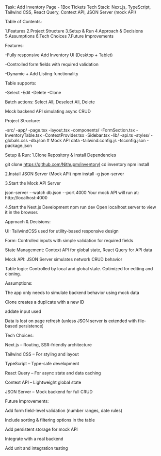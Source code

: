Task:  Add Inventory Page - 1Box Tickets
Tech Stack: Next.js, TypeScript, Tailwind CSS, React Query, Context API, JSON Server (mock API)

Table of Contents:

1.Features
2.Project Structure
3.Setup & Run
4.Approach & Decisions
5.Assumptions
6.Tech Choices
7.Future Improvements

Features:

-Fully responsive Add Inventory UI (Desktop + Tablet)

-Controlled form fields with required validation

-Dynamic + Add Listing functionality

Table supports:

-Select
-Edit
-Delete
-Clone

Batch actions: Select All, Deselect All, Delete

Mock backend API simulating async CRUD

Project Structure:

-src/
-app/
 -page.tsx
 -layout.tsx
 -components/
   -FormSection.tsx
   -InventoryTable.tsx
   -ContextProvider.tsx
   -Sidebar.tsx
 -lib/
   -api.ts
 -styles/
   -globals.css
-db.json                     # Mock API data
-tailwind.config.js
-tsconfig.json
-package.json


 Setup & Run:
1.Clone Repository & Install Dependencies

git clone https://github.com/Nithupm/inventoryl
cd inventory
npm install

2.Install JSON Server (Mock API)
npm install -g json-server

3.Start the Mock API Server

json-server --watch db.json --port 4000
Your mock API will run at: http://localhost:4000

4.Start the Next.js Development
npm run dev
Open localhost server to view it in the browser.

Approach & Decisions:

UI: TailwindCSS used for utility-based responsive design

Form: Controlled inputs with simple validation for required fields

State Management: Context API for global state, React Query for API data

Mock API: JSON Server simulates network CRUD behavior

Table logic: Controlled by local and global state. Optimized for editing and cloning.

Assumptions:

The app only needs to simulate backend behavior using mock data

Clone creates a duplicate with a new ID

addate input used

Data is lost on page refresh (unless JSON server is extended with file-based persistence)

Tech Choices:

Next.js – Routing, SSR-friendly architecture

Tailwind CSS – For styling and layout

TypeScript – Type-safe development

React Query – For async state and data caching

Context API – Lightweight global state

JSON Server – Mock backend for full CRUD

Future Improvements:

Add form field-level validation (number ranges, date rules)

Include sorting & filtering options in the table

Add persistent storage for mock API

Integrate with a real backend

Add unit and integration testing
